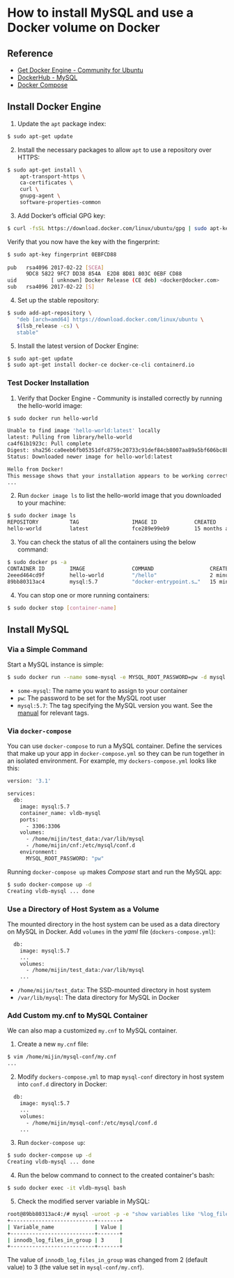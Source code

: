 # How to install MySQL and use a Docker volume on Docker

## Reference

- [Get Docker Engine - Community for Ubuntu](https://docs.docker.com/install/linux/docker-ce/ubuntu/)
- [DockerHub - MySQL](https://hub.docker.com/_/mysql)
- [Docker Compose](https://github.com/docker/compose)

## Install Docker Engine

1. Update the `apt` package index:

```bash
$ sudo apt-get update
```

2. Install the necessary packages to allow `apt` to use a repository over HTTPS:

```bash
$ sudo apt-get install \
    apt-transport-https \
    ca-certificates \
    curl \
    gnupg-agent \
    software-properties-common
```

3. Add Docker’s official GPG key:

```bash
$ curl -fsSL https://download.docker.com/linux/ubuntu/gpg | sudo apt-key add -
```

Verify that you now have the key with the fingerprint:

```bash
$ sudo apt-key fingerprint 0EBFCD88
    
pub   rsa4096 2017-02-22 [SCEA]
      9DC8 5822 9FC7 DD38 854A  E2D8 8D81 803C 0EBF CD88
uid           [ unknown] Docker Release (CE deb) <docker@docker.com>
sub   rsa4096 2017-02-22 [S]
```

4. Set up the stable repository:

```bash
$ sudo add-apt-repository \
   "deb [arch=amd64] https://download.docker.com/linux/ubuntu \
   $(lsb_release -cs) \
   stable"
```

5. Install the latest version of Docker Engine:

```bash
$ sudo apt-get update
$ sudo apt-get install docker-ce docker-ce-cli containerd.io
```

### Test Docker Installation

1. Verify that Docker Engine - Community is installed correctly by running the hello-world image:

```bash
$ sudo docker run hello-world

Unable to find image 'hello-world:latest' locally
latest: Pulling from library/hello-world
ca4f61b1923c: Pull complete
Digest: sha256:ca0eeb6fb05351dfc8759c20733c91def84cb8007aa89a5bf606bc8b315b9fc7
Status: Downloaded newer image for hello-world:latest

Hello from Docker!
This message shows that your installation appears to be working correctly.
...
```

2. Run `docker image ls` to list the hello-world image that you downloaded to your machine:

```bash
$ sudo docker image ls
REPOSITORY          TAG                 IMAGE ID            CREATED             SIZE
hello-world         latest              fce289e99eb9        15 months ago       1.84kB
```

3. You can check the status of all the containers using the below command:

```bash
$ sudo docker ps -a
CONTAINER ID        IMAGE               COMMAND                  CREATED             STATUS                     PORTS                               NAMES
2eeed464cd9f        hello-world         "/hello"                 2 minutes ago       Exited (0) 2 minutes ago                                       objective_perlman
89bb80313ac4        mysql:5.7           "docker-entrypoint.s…"   15 minutes ago      Up 15 minutes              0.0.0.0:3306->3306/tcp, 33060/tcp   vldb-mysql
```

4. You can stop one or more running containers:

```bash
$ sudo docker stop [container-name]
```

## Install MySQL

### Via a Simple Command

Start a MySQL instance is simple:

```bash
$ sudo docker run --name some-mysql -e MYSQL_ROOT_PASSWORD=pw -d mysql:5.7
```

- `some-mysql`: The name you want to assign to your container
- `pw`: The password to be set for the MySQL root user
- `mysql:5.7`: The tag specifying the MySQL version you want. See the [manual](https://hub.docker.com/_/mysql) for relevant tags.

### Via `docker-compose`

You can use `docker-compose` to run a MySQL container. Define the services that make up your app in `docker-compose.yml` so they can be run together in an isolated environment. For example, my `dockers-compose.yml` looks like this:

```bash
version: '3.1'

services:
  db:
    image: mysql:5.7
    container_name: vldb-mysql
    ports:
      - 3306:3306
    volumes:
      - /home/mijin/test_data:/var/lib/mysql
      - /home/mijin/cnf:/etc/mysql/conf.d
    environment:
      MYSQL_ROOT_PASSWORD: "pw"
```

Running `docker-compose up` makes *Compose* start and run the MySQL app:

```bash
$ sudo docker-compose up -d
Creating vldb-mysql ... done
```

### Use a Directory of Host System as a Volume

The mounted directory in the host system can be used as a data directory on MySQL in Docker. Add `volumes` in the *yaml* file (`dockers-compose.yml`):

```bash
  db:
    image: mysql:5.7
    ...
    volumes:
      - /home/mijin/test_data:/var/lib/mysql
    ...
```

- `/home/mijin/test_data`: The SSD-mounted directory in host system
- `/var/lib/mysql`: The data directory for MySQL in Docker 

### Add Custom my.cnf to MySQL Container

We can also map a customized `my.cnf` to MySQL container.

1. Create a new `my.cnf` file:

```bash
$ vim /home/mijin/mysql-conf/my.cnf
...
```

2. Modify `dockers-compose.yml` to map `mysql-conf` directory in host system into `conf.d` directory in Docker:

```bash
  db:
    image: mysql:5.7
    ...
    volumes:
      - /home/mijin/mysql-conf:/etc/mysql/conf.d
    ...
```

3. Run `docker-compose up`:

```bash
$ sudo docker-compose up -d
Creating vldb-mysql ... done
```

4. Run the below command to connect to the created container's bash:

```bash
$ sudo docker exec -it vldb-mysql bash
```

5. Check the modified server variable in MySQL:

```bash
root@89bb80313ac4:/# mysql -uroot -p -e "show variables like '%log_files%'"
+---------------------------+-------+
| Variable_name             | Value |
+---------------------------+-------+
| innodb_log_files_in_group | 3     |
+---------------------------+-------+
```

The value of `innodb_log_files_in_group` was changed from 2 (default value) to 3 (the value set in `mysql-conf/my.cnf`).